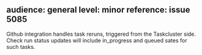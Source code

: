 audience: general
level: minor
reference: issue 5085
---
Github integration handles task reruns, triggered from the Taskcluster side.
Check run status updates will include in_progress and queued sates for such tasks.
